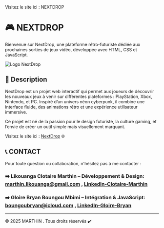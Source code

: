 

Visitez le site ici : NEXTDROP

# 🎮 NEXTDROP

Bienvenue sur NextDrop, une plateforme rétro-futuriste dédiée aux prochaines sorties de jeux vidéo, développée avec HTML, CSS et JavaScript.

![Logo NextDrop]()

## 📝 Description
NextDrop est un projet web interactif qui permet aux joueurs de découvrir les nouveaux jeux à venir sur différentes plateformes : PlayStation, Xbox, Nintendo, et PC.
Inspiré d’un univers néon cyberpunk, il combine une interface fluide, des animations rétro et une expérience utilisateur immersive.

Ce projet est né de la passion pour le design futuriste, la culture gaming, et l’envie de créer un outil simple mais visuellement marquant.

Visitez le site ici : [NextDrop]( https://tinx242.github.io/NextDrop_js/) 🌐


## 📞 CONTACT

Pour toute question ou collaboration, n'hésitez pas à me contacter :
### ➡️ Likouanga Clotaire Marthin – Développement & Design: [marthin.likouanga@gmail.com](mailto:marthin.likouanga@gmail.com) , [LinkedIn-Clotaire-Marthin](https://www.linkedin.com/in/likouanga-clotaire-marthin-99b01b302/)
### ➡️ Gloire Bryan Boungou Mbimi – Intégration & JavaScript: [boungoubryan@icloud.com](mailto:boungoubryan@icloud.com) , [LinkedIn-Gloire-Bryan](https://www.linkedin.com/in/gloire-bryan-boungou-mbimi-b31b072b9/)

---

© 2025 MARTHIN . Tous droits réservés ✔️​

